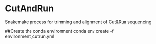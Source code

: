 # CutAndRun
Snakemake process for trimming and alignment of Cut&amp;Run sequencing

##Create the conda environment
conda env create -f environment_cutrun.yml
